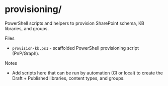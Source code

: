 # provisioning/

PowerShell scripts and helpers to provision SharePoint schema, KB libraries, and groups.

Files
- `provision-kb.ps1` - scaffolded PowerShell provisioning script (PnP/Graph).

Notes
- Add scripts here that can be run by automation (CI or local) to create the Draft + Published libraries, content types, and groups.
